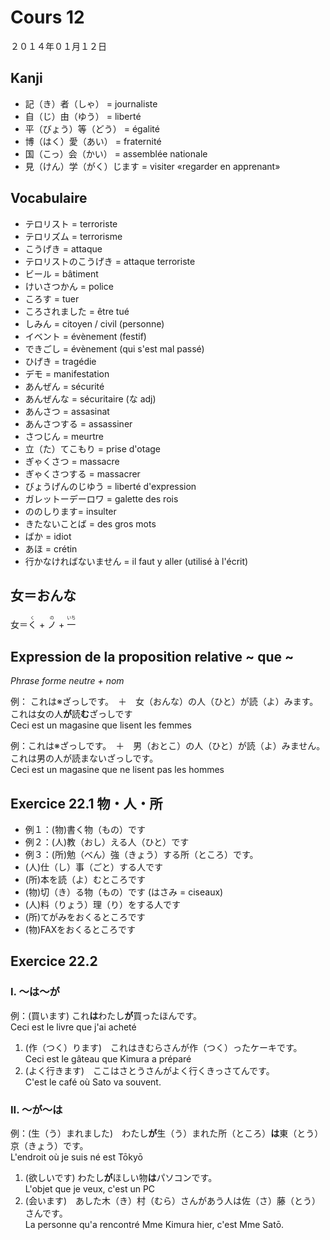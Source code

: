 Cours 12
===========

２０１４年０１月１２日

Kanji
------

* 記（き）者（しゃ） = journaliste
* 自（じ）由（ゆう） = liberté
* 平（びょう）等（どう） = égalité
* 博（はく）愛（あい） = fraternité
* 国（こっ）会（かい） = assemblée nationale
* 見（けん）学（がく）じます = visiter «regarder en apprenant»

Vocabulaire
-----------

* テロリスト = terroriste
* テロリズム = terrorisme
* こうげき = attaque
* テロリストのこうげき = attaque terroriste
* ビール = bâtiment
* けいさつかん = police
* ころす = tuer
* ころされました = être tué
* しみん = citoyen / civil (personne)
* イベント = évènement (festif)
* できごし = évènement (qui s'est mal passé)
* ひげき = tragédie
* デモ = manifestation
* あんぜん = sécurité
* あんぜんな = sécuritaire (な adj)
* あんさつ = assasinat
* あんさつする = assassiner
* さつじん = meurtre
* 立（た）てこもり = prise d'otage
* ぎゃくさつ = massacre
* ぎゃくさつする = massacrer
* びょうげんのじゆう = liberté d'expression
* ガレットーデーロワ = galette des rois
* ののしります= insulter
* きたないことば = des gros mots
* ばか = idiot
* あほ = crétin
* 行かなければないません = il faut y aller (utilisé à l'écrit)

女＝おんな
-----------

女＝<ruby><rb>く</rb><rp>(</rp><rt>く</rt><rp>)</rp></ruby> + <ruby><rb>ノ</rb><rp>(</rp><rt>の</rt><rp>)</rp></ruby> + <ruby><rb>一</rb><rp>(</rp><rt>いち</rt><rp>)</rp></ruby>

Expression de la proposition relative ~ que ~
--------------------------------------

*Phrase forme neutre + nom*

例： これは※ざっしです。　＋　女（おんな）の人（ひと）が読（よ）みます。    
これは女の人**が**読**む**ざっしです     
Ceci est un magasine que lisent les femmes

例：これは※ざっしです。　＋　男（おとこ）の人（ひと）が読（よ）みません。     
これは男の人が読まないざっしです。    
Ceci est un magasine que ne lisent pas les hommes


Exercice 22.1 物・人・所
--------------

* 例１：(物)書く物（もの）です
* 例２：(人)教（おし）える人（ひと）です
* 例３：(所)勉（べん）強（きょう）する所（ところ）です。
* (人)仕（し）事（ごと）する人です
* (所)本を読（よ）むところです
* (物)切（き）る物（もの）です (はさみ = ciseaux)
* (人)料（りょう）理（り）をする人です
* (所)てがみをおくるところです
* (物)FAXをおくるところです

Exercice 22.2
---------------

### I. 〜は〜が

例：(買います) これ**は**わたし**が**買ったほんです。    
Ceci est le livre que j'ai acheté

1. (作（つく）ります)　これはきむらさんが作（つく）ったケーキです。     
Ceci est le gâteau que Kimura a préparé
2. (よく行きます)　ここはさとうさんがよく行くきっさてんです。    
C'est le café où Sato va souvent.


### II. 〜が〜は

例：(生（う）まれました)　わたし**が**生（う）まれた所（ところ）**は**東（とう）京（きょう）です。    
L'endroit où je suis né est Tōkyō

1. (欲しいです) わたし**が**ほしい物**は**パソコンです。     
L'objet que je veux, c'est un PC
2. (会います)　あした木（き）村（むら）さんがあう人は佐（さ）藤（とう）さんです。    
La personne qu'a rencontré Mme Kimura hier, c'est Mme Satō.


